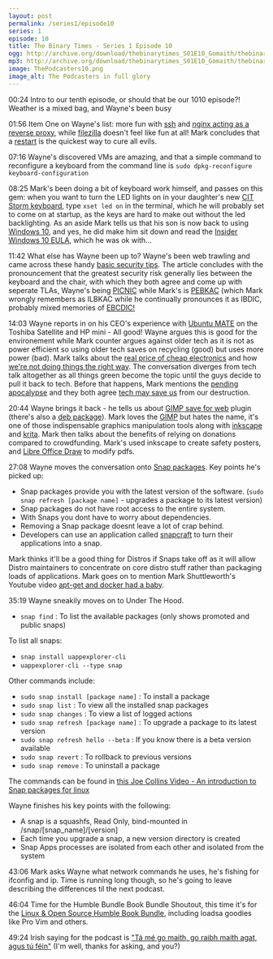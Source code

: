 ```yaml
---
layout: post
permalink: /series1/episode10
series: 1
episode: 10
title: The Binary Times - Series 1 Episode 10
ogg: http://archive.org/download/thebinarytimes_S01E10_Gomaith/thebinarytimes_S01E10_Gomaith.ogg
mp3: http://archive.org/download/thebinarytimes_S01E10_Gomaith/thebinarytimes_S01E10_Gomaith.mp3 
image: ThePodcasters10.png
image_alt: The Podcasters in full glory
---
```

00:24 Intro to our tenth episode, or should that be our 1010 episode?! Weather is a mixed bag, and Wayne's been busy

01:56 Item One on Wayne's list: more fun with [ssh](https://www.openssh.com/) and [nginx acting as a reverse proxy](https://www.nginx.com/resources/admin-guide/reverse-proxy/), while [filezilla](https://filezilla-project.org/) doesn't feel like fun at all! Mark concludes that a [restart](https://xkcd.com/1495/) is the quickest way to cure all evils.

07:16 Wayne's discovered VMs are amazing, and that a simple command to reconfigure a keyboard from the command line is `sudo dpkg-reconfigure keyboard-configuration`

08:25 Mark's been doing a bit of keyboard work himself, and passes on this gem: when you want to turn the LED lights on in your daughter's new [CIT Storm keyboard](https://www.amazon.co.uk/CiT-Storm-Green-Front-Keyboard/dp/B01LFGOLT8/ref=cm_cd_al_qh_dp_i), type `xset led on` in the terminal, which he will probably set to come on at startup, as the keys are hard to make out without the led backlighting. As an aside Mark tells us that his son is now back to using [Windows 10](https://www.microsoft.com/en-us/software-download/windowsinsiderpreviewiso), and yes, he did make him sit down and read the [Insider Windows 10 EULA](https://insider.windows.com/Home/TermsOfUse), which he was ok with...

11:42 What else has Wayne been up to? Wayne's been web trawling and came across these handy [basic security tips](https://wiki.ubuntu.com/BasicSecurity). The article concludes with the pronouncement that the greatest security risk generally lies between the keyboard and the chair, with which they both agree and come up with seperate TLAs, Wayne's being [PICNIC](https://www.computerhope.com/jargon/p/picnic.htm) while Mark's is [PEBKAC](https://www.computerhope.com/jargon/p/pebkac.htm) (which Mark wrongly remembers as ILBKAC while he continually pronounces it as IBDIC, probably mixed memories of [EBCDIC!](http://www.webopedia.com/TERM/E/EBCDIC.html)

14:03 Wayne reports in on his CEO's experience with [Ubuntu MATE](https://ubuntu-mate.org/) on the Toshiba Satellite and HP mini - All good! Wayne argues this is good for the environement while Mark counter argues against older tech as it is not as power efficient so using older tech saves on recycling (good) but uses more power (bad). Mark talks about the [real price of cheap electronics](https://www.youtube.com/watch?v=ns-kJ5Podjw&index=17&list=LLRpY6tdhjpTkgkRsGZJA8_w) and how [we're not doing things the right way](https://www.youtube.com/watch?v=5scez5dqtAc). The conversation diverges from tech talk altogether as all things green become the topic until the guys decide to pull it back to tech. Before that happens, Mark mentions the [pending apocalypse](https://www.nasa.gov/image-feature/rift-in-antarcticas-larsen-c-ice-shelf) and they both agree [tech may save us](https://www.techwillsaveus.com/) from our destruction.

20:44 Wayne brings it back - he tells us about [GIMP save for web](https://github.com/auris/gimp-save-for-web) plugin (there's also a [deb package](http://www.getdeb.net/app/GIMP+%22Save+for+Web%22+plugin)). Mark loves the [GIMP](https://www.gimp.org/) but hates the name, it's one of those indispensable graphics manipulation tools along with [inkscape](https://inkscape.org/en/) and [krita](https://krita.org/en/). Mark then talks about the benefits of relying on donations compared to crowdfunding. Mark's used inkscape to create safety posters, and [Libre Office Draw](https://www.libreoffice.org/discover/draw/) to modify pdfs.

27:08 Wayne moves the conversation onto [Snap packages](https://snapcraft.io/). Key points he's picked up:

* Snap packages provide you with the latest version of the software. (`sudo snap refresh [package name]` - upgrades a package to its latest version)
* Snap packages do not have root access to the entire system.
* With Snaps you dont have to worry about dependencies.
* Removing a Snap package doesnt leave a lot of crap behind.
* Developers can use an application called [snapcraft](https://build.snapcraft.io/) to turn their applications into a snap.

Mark thinks it'll be a good thing for Distros if Snaps take off as it will allow Distro maintainers to concentrate on core distro stuff rather than packaging loads of applications. Mark goes on to mention Mark Shuttleworth's Youtube video [apt-get and docker had a baby](https://www.youtube.com/watch?v=0z3yusiCOCk).

35:19 Wayne sneakily moves on to Under The Hood.

* `snap find` : To list the available packages (only shows promoted and public snaps)

To list all snaps:
* `snap install uappexplorer-cli`
* `uappexplorer-cli --type snap`

Other commands include:
* `sudo snap install [package name]` : To install a package
* `sudo snap list` : To view all the installed snap packages
* `sudo snap changes` : To view a list of logged actions
* `sudo snap refresh [package name]` : To upgrade a package to its latest version
* `sudo snap refresh hello --beta` : If you know there is a beta version available
* `sudo snap revert` : To rollback to previous versions
* `sudo snap remove` : To uninstall a package

The commands can be found in [this Joe Collins Video - An introduction to Snap packages for linux](https://www.youtube.com/watch?v=j40tNL3t4gw)

Wayne finishes his key points with the following:
* A snap is a squashfs, Read Only, bind-mounted in /snap/[snap_name]/[version]
* Each time you upgrade a snap, a new version directory is created
* Snap Apps processes are isolated from each other and isolated from the system

43:06 Mark asks Wayne what network commands he uses, he's fishing for ifconfig and ip. Time is running long though, so he's going to leave describing the differences til the next podcast.

46:04 Time for the Humble Bundle Book Bundle Shoutout, this time it's for the [Linux & Open Source Humble Book Bundle](https://www.humblebundle.com/books/linux-book-bundle), including loadsa goodies like Pro Vim and others.

49:24 Irish saying for the podcast is ["T&aacute; m&eacute; go maith, go raibh maith agat, agus t&uacute; f&eacute;in"](https://www.youtube.com/watch?v=TNU0b1nhpzY) (I'm well, thanks for asking, and you?)